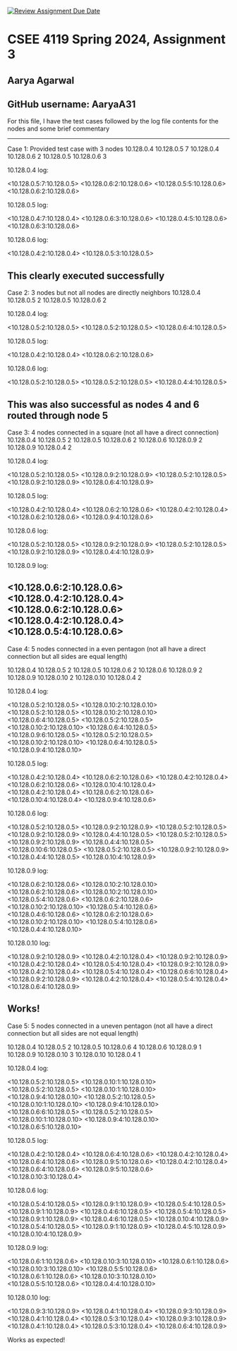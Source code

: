 [![Review Assignment Due Date](https://classroom.github.com/assets/deadline-readme-button-24ddc0f5d75046c5622901739e7c5dd533143b0c8e959d652212380cedb1ea36.svg)](https://classroom.github.com/a/sJyArgKF)
# CSEE 4119 Spring 2024, Assignment 3
## Aarya Agarwal
## GitHub username: AaryaA31

For this file, I have the test cases followed by the log file contents for the nodes and some brief commentary

---------------------------------------------------------------------------------------------

Case 1: Provided test case with 3 nodes
10.128.0.4 10.128.0.5 7
10.128.0.4 10.128.0.6 2
10.128.0.5 10.128.0.6 3

10.128.0.4 log:

<10.128.0.5:7:10.128.0.5> <10.128.0.6:2:10.128.0.6>
<10.128.0.5:5:10.128.0.6> <10.128.0.6:2:10.128.0.6>

10.128.0.5 log:

<10.128.0.4:7:10.128.0.4> <10.128.0.6:3:10.128.0.6>
<10.128.0.4:5:10.128.0.6> <10.128.0.6:3:10.128.0.6>

10.128.0.6 log:

<10.128.0.4:2:10.128.0.4> <10.128.0.5:3:10.128.0.5>

This clearly executed successfully
---------------------------------------------------------------------------------------------

Case 2: 3 nodes but not all nodes are directly neighbors
10.128.0.4 10.128.0.5 2
10.128.0.5 10.128.0.6 2

10.128.0.4 log:

<10.128.0.5:2:10.128.0.5>
<10.128.0.5:2:10.128.0.5> <10.128.0.6:4:10.128.0.5>

10.128.0.5 log:

<10.128.0.4:2:10.128.0.4> <10.128.0.6:2:10.128.0.6>

10.128.0.6 log:

<10.128.0.5:2:10.128.0.5>
<10.128.0.5:2:10.128.0.5> <10.128.0.4:4:10.128.0.5>

This was also successful as nodes 4 and 6 routed through node 5
---------------------------------------------------------------------------------------------

Case 3: 4 nodes connected in a square (not all have a direct connection)
10.128.0.4 10.128.0.5 2
10.128.0.5 10.128.0.6 2
10.128.0.6 10.128.0.9 2
10.128.0.9 10.128.0.4 2

10.128.0.4 log:

<10.128.0.5:2:10.128.0.5> <10.128.0.9:2:10.128.0.9>
<10.128.0.5:2:10.128.0.5> <10.128.0.9:2:10.128.0.9> <10.128.0.6:4:10.128.0.9>

10.128.0.5 log:

<10.128.0.4:2:10.128.0.4> <10.128.0.6:2:10.128.0.6>
<10.128.0.4:2:10.128.0.4> <10.128.0.6:2:10.128.0.6> <10.128.0.9:4:10.128.0.6>

10.128.0.6 log:

<10.128.0.5:2:10.128.0.5> <10.128.0.9:2:10.128.0.9>
<10.128.0.5:2:10.128.0.5> <10.128.0.9:2:10.128.0.9> <10.128.0.4:4:10.128.0.9>

10.128.0.9 log:

<10.128.0.6:2:10.128.0.6> <10.128.0.4:2:10.128.0.4>
<10.128.0.6:2:10.128.0.6> <10.128.0.4:2:10.128.0.4> <10.128.0.5:4:10.128.0.6>
---------------------------------------------------------------------------------------------

Case 4: 5 nodes connected in a even pentagon (not all have a direct connection but all sides are equal length)

10.128.0.4 10.128.0.5 2
10.128.0.5 10.128.0.6 2
10.128.0.6 10.128.0.9 2
10.128.0.9 10.128.0.10 2
10.128.0.10 10.128.0.4 2

10.128.0.4 log:

<10.128.0.5:2:10.128.0.5> <10.128.0.10:2:10.128.0.10>
<10.128.0.5:2:10.128.0.5> <10.128.0.10:2:10.128.0.10> <10.128.0.6:4:10.128.0.5>
<10.128.0.5:2:10.128.0.5> <10.128.0.10:2:10.128.0.10> <10.128.0.6:4:10.128.0.5> <10.128.0.9:6:10.128.0.5>
<10.128.0.5:2:10.128.0.5> <10.128.0.10:2:10.128.0.10> <10.128.0.6:4:10.128.0.5> <10.128.0.9:4:10.128.0.10>

10.128.0.5 log:

<10.128.0.4:2:10.128.0.4> <10.128.0.6:2:10.128.0.6>
<10.128.0.4:2:10.128.0.4> <10.128.0.6:2:10.128.0.6> <10.128.0.10:4:10.128.0.4>
<10.128.0.4:2:10.128.0.4> <10.128.0.6:2:10.128.0.6> <10.128.0.10:4:10.128.0.4> <10.128.0.9:4:10.128.0.6>

10.128.0.6 log:

<10.128.0.5:2:10.128.0.5> <10.128.0.9:2:10.128.0.9>
<10.128.0.5:2:10.128.0.5> <10.128.0.9:2:10.128.0.9> <10.128.0.4:4:10.128.0.5>
<10.128.0.5:2:10.128.0.5> <10.128.0.9:2:10.128.0.9> <10.128.0.4:4:10.128.0.5> <10.128.0.10:6:10.128.0.5>
<10.128.0.5:2:10.128.0.5> <10.128.0.9:2:10.128.0.9> <10.128.0.4:4:10.128.0.5> <10.128.0.10:4:10.128.0.9>

10.128.0.9 log:

<10.128.0.6:2:10.128.0.6> <10.128.0.10:2:10.128.0.10>
<10.128.0.6:2:10.128.0.6> <10.128.0.10:2:10.128.0.10> <10.128.0.5:4:10.128.0.6>
<10.128.0.6:2:10.128.0.6> <10.128.0.10:2:10.128.0.10> <10.128.0.5:4:10.128.0.6> <10.128.0.4:6:10.128.0.6>
<10.128.0.6:2:10.128.0.6> <10.128.0.10:2:10.128.0.10> <10.128.0.5:4:10.128.0.6> <10.128.0.4:4:10.128.0.10>

10.128.0.10 log:

<10.128.0.9:2:10.128.0.9> <10.128.0.4:2:10.128.0.4>
<10.128.0.9:2:10.128.0.9> <10.128.0.4:2:10.128.0.4> <10.128.0.5:4:10.128.0.4>
<10.128.0.9:2:10.128.0.9> <10.128.0.4:2:10.128.0.4> <10.128.0.5:4:10.128.0.4> <10.128.0.6:6:10.128.0.4>
<10.128.0.9:2:10.128.0.9> <10.128.0.4:2:10.128.0.4> <10.128.0.5:4:10.128.0.4> <10.128.0.6:4:10.128.0.9>

Works!
---------------------------------------------------------------------------------------------

Case 5: 5 nodes connected in a uneven pentagon (not all have a direct connection but all sides are not equal length)

10.128.0.4 10.128.0.5 2
10.128.0.5 10.128.0.6 4
10.128.0.6 10.128.0.9 1
10.128.0.9 10.128.0.10 3
10.128.0.10 10.128.0.4 1

10.128.0.4 log:

<10.128.0.5:2:10.128.0.5> <10.128.0.10:1:10.128.0.10>
<10.128.0.5:2:10.128.0.5> <10.128.0.10:1:10.128.0.10> <10.128.0.9:4:10.128.0.10>
<10.128.0.5:2:10.128.0.5> <10.128.0.10:1:10.128.0.10> <10.128.0.9:4:10.128.0.10> <10.128.0.6:6:10.128.0.5>
<10.128.0.5:2:10.128.0.5> <10.128.0.10:1:10.128.0.10> <10.128.0.9:4:10.128.0.10> <10.128.0.6:5:10.128.0.10>

10.128.0.5 log:

<10.128.0.4:2:10.128.0.4> <10.128.0.6:4:10.128.0.6>
<10.128.0.4:2:10.128.0.4> <10.128.0.6:4:10.128.0.6> <10.128.0.9:5:10.128.0.6>
<10.128.0.4:2:10.128.0.4> <10.128.0.6:4:10.128.0.6> <10.128.0.9:5:10.128.0.6> <10.128.0.10:3:10.128.0.4>

10.128.0.6 log:

<10.128.0.5:4:10.128.0.5> <10.128.0.9:1:10.128.0.9>
<10.128.0.5:4:10.128.0.5> <10.128.0.9:1:10.128.0.9> <10.128.0.4:6:10.128.0.5>
<10.128.0.5:4:10.128.0.5> <10.128.0.9:1:10.128.0.9> <10.128.0.4:6:10.128.0.5> <10.128.0.10:4:10.128.0.9>
<10.128.0.5:4:10.128.0.5> <10.128.0.9:1:10.128.0.9> <10.128.0.4:5:10.128.0.9> <10.128.0.10:4:10.128.0.9>

10.128.0.9 log:

<10.128.0.6:1:10.128.0.6> <10.128.0.10:3:10.128.0.10>
<10.128.0.6:1:10.128.0.6> <10.128.0.10:3:10.128.0.10> <10.128.0.5:5:10.128.0.6>
<10.128.0.6:1:10.128.0.6> <10.128.0.10:3:10.128.0.10> <10.128.0.5:5:10.128.0.6> <10.128.0.4:4:10.128.0.10>

10.128.0.10 log:

<10.128.0.9:3:10.128.0.9> <10.128.0.4:1:10.128.0.4>
<10.128.0.9:3:10.128.0.9> <10.128.0.4:1:10.128.0.4> <10.128.0.5:3:10.128.0.4>
<10.128.0.9:3:10.128.0.9> <10.128.0.4:1:10.128.0.4> <10.128.0.5:3:10.128.0.4> <10.128.0.6:4:10.128.0.9>


Works as expected!
